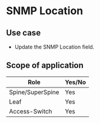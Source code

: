 # SNMP Location

## Use case
- Update the SNMP Location field.

## Scope of application

| Role              | Yes/No |
|-------------------|--------|
| Spine/SuperSpine  | Yes    |
| Leaf              | Yes    |
| Access-Switch     | Yes    |